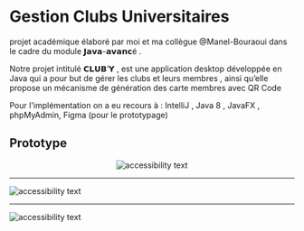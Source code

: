 # Gestion Clubs Universitaires

projet académique élaboré par moi et ma collègue @Manel-Bouraoui dans le cadre du module 𝗝𝗮𝘃𝗮-𝗮𝘃𝗮𝗻𝗰é .

Notre projet intitulé 𝗖𝗟𝗨𝗕’𝗬 , est une application desktop développée en Java qui a pour but de gérer les clubs et leurs membres , ainsi qu’elle propose un mécanisme de génération des carte membres avec QR Code

Pour l'implémentation on a eu recours à : IntelliJ , Java 8 , JavaFX , phpMyAdmin, Figma (pour le prototypage)

## Prototype  

<p align="center">
  <img src="https://i.imgur.com/5QsvpWD.png"  alt="accessibility text">
  <hr>
  <img src="https://i.imgur.com/cxgOaAy.png"  alt="accessibility text">
   <hr>
  <img src="https://i.imgur.com/vquM4Iq.png"  alt="accessibility text">
</p>

